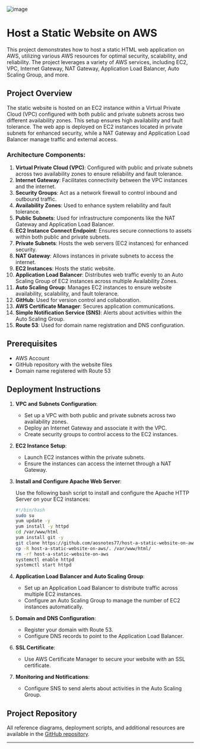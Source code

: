![image](https://github.com/user-attachments/assets/96efcf67-8840-4467-80dc-ba729213d4ee)


# Host a Static Website on AWS

This project demonstrates how to host a static HTML web application on AWS, utilizing various AWS resources for optimal security, scalability, and reliability. The project leverages a variety of AWS services, including EC2, VPC, Internet Gateway, NAT Gateway, Application Load Balancer, Auto Scaling Group, and more.

## Project Overview

The static website is hosted on an EC2 instance within a Virtual Private Cloud (VPC) configured with both public and private subnets across two different availability zones. This setup ensures high availability and fault tolerance. The web app is deployed on EC2 instances located in private subnets for enhanced security, while a NAT Gateway and Application Load Balancer manage traffic and external access.

### Architecture Components:

1. **Virtual Private Cloud (VPC)**: Configured with public and private subnets across two availability zones to ensure reliability and fault tolerance.
2. **Internet Gateway**: Facilitates connectivity between the VPC instances and the internet.
3. **Security Groups**: Act as a network firewall to control inbound and outbound traffic.
4. **Availability Zones**: Used to enhance system reliability and fault tolerance.
5. **Public Subnets**: Used for infrastructure components like the NAT Gateway and Application Load Balancer.
6. **EC2 Instance Connect Endpoint**: Ensures secure connections to assets within both public and private subnets.
7. **Private Subnets**: Hosts the web servers (EC2 instances) for enhanced security.
8. **NAT Gateway**: Allows instances in private subnets to access the internet.
9. **EC2 Instances**: Hosts the static website.
10. **Application Load Balancer**: Distributes web traffic evenly to an Auto Scaling Group of EC2 instances across multiple Availability Zones.
11. **Auto Scaling Group**: Manages EC2 instances to ensure website availability, scalability, and fault tolerance.
12. **GitHub**: Used for version control and collaboration.
13. **AWS Certificate Manager**: Secures application communications.
14. **Simple Notification Service (SNS)**: Alerts about activities within the Auto Scaling Group.
15. **Route 53**: Used for domain name registration and DNS configuration.

## Prerequisites

- AWS Account
- GitHub repository with the website files
- Domain name registered with Route 53

## Deployment Instructions

1. **VPC and Subnets Configuration**:
    - Set up a VPC with both public and private subnets across two availability zones.
    - Deploy an Internet Gateway and associate it with the VPC.
    - Create security groups to control access to the EC2 instances.

2. **EC2 Instance Setup**:
    - Launch EC2 instances within the private subnets.
    - Ensure the instances can access the internet through a NAT Gateway.

3. **Install and Configure Apache Web Server**:

    Use the following bash script to install and configure the Apache HTTP Server on your EC2 instances:

    ```bash
    #!/bin/bash 
    sudo su 
    yum update -y 
    yum install -y httpd 
    cd /var/www/html 
    yum install git -y 
    git clone https://github.com/aosnotes77/host-a-static-website-on-aws.git 
    cp -R host-a-static-website-on-aws/. /var/www/html/ 
    rm -rf host-a-static-website-on-aws 
    systemctl enable httpd  
    systemctl start httpd 
    ```

4. **Application Load Balancer and Auto Scaling Group**:
    - Set up an Application Load Balancer to distribute traffic across multiple EC2 instances.
    - Configure an Auto Scaling Group to manage the number of EC2 instances automatically.

5. **Domain and DNS Configuration**:
    - Register your domain with Route 53.
    - Configure DNS records to point to the Application Load Balancer.

6. **SSL Certificate**:
    - Use AWS Certificate Manager to secure your website with an SSL certificate.

7. **Monitoring and Notifications**:
    - Configure SNS to send alerts about activities in the Auto Scaling Group.

## Project Repository

All reference diagrams, deployment scripts, and additional resources are available in the [GitHub repository](https://github.com/eam-hub/static-website-on-aws.git).

---
